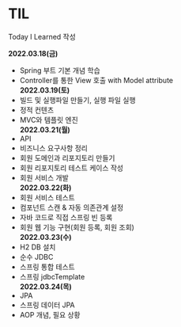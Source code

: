 # TIL
Today I Learned 작성

**2022.03.18(금)**  
 - Spring 부트 기본 개념 학습   
 - Controller를 통한 View 호출 with Model attribute   
**2022.03.19(토)**  
 - 빌드 및 실행파일 만들기, 실행 파일 실행    
 - 정적 컨텐츠    
 - MVC와 템플릿 엔진    
**2022.03.21(월)**   
 - API  
 - 비즈니스 요구사항 정리    
 - 회원 도메인과 리포지토리 만들기    
 - 회원 리포지토리 테스트 케이스 작성   
 - 회원 서비스 개발   
**2022.03.22(화)**  
 - 회원 서비스 테스트   
 - 컴포넌트 스캔 & 자동 의존관계 설정   
 - 자바 코드로 직접 스프링 빈 등록   
 - 회원 웹 기능 구현(회원 등록, 회원 조회)   
**2022.03.23(수)**  
 - H2 DB 설치   
 - 순수 JDBC   
 - 스프링 통합 테스트   
 - 스프링 jdbcTemplate   
**2022.03.24(목)**   
 - JPA   
 - 스프링 데이터 JPA   
 - AOP 개념, 필요 상황   
